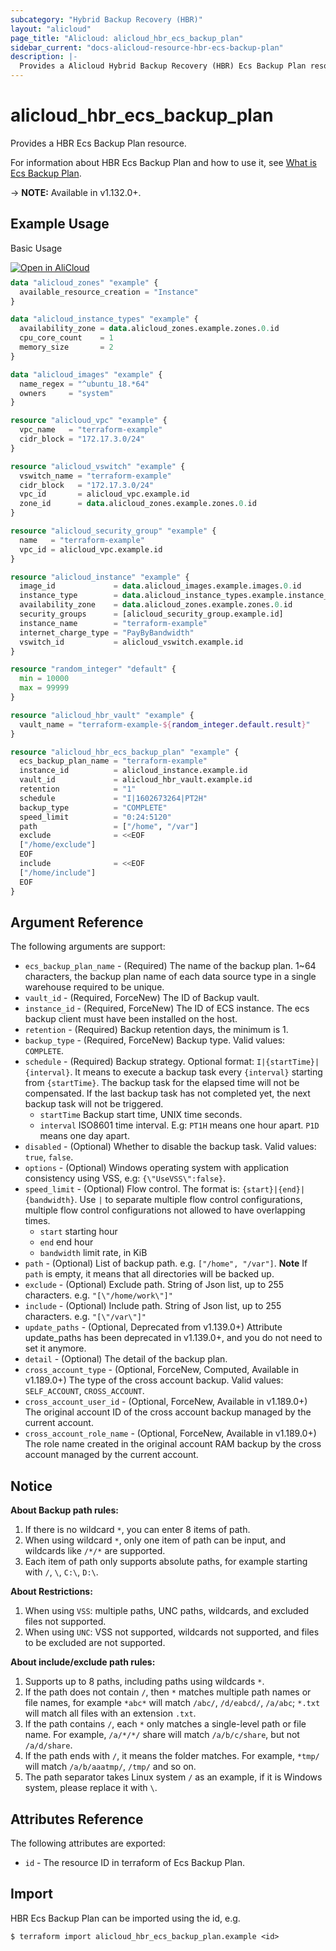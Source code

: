 ```yaml
---
subcategory: "Hybrid Backup Recovery (HBR)"
layout: "alicloud"
page_title: "Alicloud: alicloud_hbr_ecs_backup_plan"
sidebar_current: "docs-alicloud-resource-hbr-ecs-backup-plan"
description: |-
  Provides a Alicloud Hybrid Backup Recovery (HBR) Ecs Backup Plan resource.
---
```


# alicloud\_hbr\_ecs\_backup\_plan

Provides a HBR Ecs Backup Plan resource.

For information about HBR Ecs Backup Plan and how to use it, see [What is Ecs Backup Plan](https://www.alibabacloud.com/help/doc-detail/186574.htm).

-> **NOTE:** Available in v1.132.0+.

## Example Usage

Basic Usage

<div style="display: block;margin-bottom: 40px;"><div class="oics-button" style="float: right;position: absolute;margin-bottom: 10px;">
  <a href="https://api.aliyun.com/terraform?resource=alicloud_hbr_ecs_backup_plan&exampleId=4fe06bf8-46f3-b71e-e9ac-e5016194a2a27e7dba75&activeTab=example&spm=docs.r.hbr_ecs_backup_plan.0.4fe06bf846&intl_lang=EN_US" target="_blank">
    <img alt="Open in AliCloud" src="https://img.alicdn.com/imgextra/i1/O1CN01hjjqXv1uYUlY56FyX_!!6000000006049-55-tps-254-36.svg" style="max-height: 44px; max-width: 100%;">
  </a>
</div></div>

```terraform
data "alicloud_zones" "example" {
  available_resource_creation = "Instance"
}

data "alicloud_instance_types" "example" {
  availability_zone = data.alicloud_zones.example.zones.0.id
  cpu_core_count    = 1
  memory_size       = 2
}

data "alicloud_images" "example" {
  name_regex = "^ubuntu_18.*64"
  owners     = "system"
}

resource "alicloud_vpc" "example" {
  vpc_name   = "terraform-example"
  cidr_block = "172.17.3.0/24"
}

resource "alicloud_vswitch" "example" {
  vswitch_name = "terraform-example"
  cidr_block   = "172.17.3.0/24"
  vpc_id       = alicloud_vpc.example.id
  zone_id      = data.alicloud_zones.example.zones.0.id
}

resource "alicloud_security_group" "example" {
  name   = "terraform-example"
  vpc_id = alicloud_vpc.example.id
}

resource "alicloud_instance" "example" {
  image_id             = data.alicloud_images.example.images.0.id
  instance_type        = data.alicloud_instance_types.example.instance_types.0.id
  availability_zone    = data.alicloud_zones.example.zones.0.id
  security_groups      = [alicloud_security_group.example.id]
  instance_name        = "terraform-example"
  internet_charge_type = "PayByBandwidth"
  vswitch_id           = alicloud_vswitch.example.id
}

resource "random_integer" "default" {
  min = 10000
  max = 99999
}

resource "alicloud_hbr_vault" "example" {
  vault_name = "terraform-example-${random_integer.default.result}"
}

resource "alicloud_hbr_ecs_backup_plan" "example" {
  ecs_backup_plan_name = "terraform-example"
  instance_id          = alicloud_instance.example.id
  vault_id             = alicloud_hbr_vault.example.id
  retention            = "1"
  schedule             = "I|1602673264|PT2H"
  backup_type          = "COMPLETE"
  speed_limit          = "0:24:5120"
  path                 = ["/home", "/var"]
  exclude              = <<EOF
  ["/home/exclude"]
  EOF
  include              = <<EOF
  ["/home/include"]
  EOF
}
```

## Argument Reference

The following arguments are support:

* `ecs_backup_plan_name` - (Required) The name of the backup plan. 1~64 characters, the backup plan name of each data source type in a single warehouse required to be unique.
* `vault_id` - (Required, ForceNew) The ID of Backup vault.
* `instance_id` - (Required, ForceNew) The ID of ECS instance. The ecs backup client must have been installed on the host.
* `retention` - (Required) Backup retention days, the minimum is 1.
* `backup_type` - (Required, ForceNew) Backup type. Valid values: `COMPLETE`.
* `schedule` - (Required) Backup strategy. Optional format: `I|{startTime}|{interval}`. It means to execute a backup task every `{interval}` starting from `{startTime}`. The backup task for the elapsed time will not be compensated. If the last backup task has not completed yet, the next backup task will not be triggered.
    * `startTime` Backup start time, UNIX time seconds.
    * `interval` ISO8601 time interval. E.g: `PT1H` means one hour apart. `P1D` means one day apart. 
* `disabled` - (Optional) Whether to disable the backup task. Valid values: `true`, `false`.
* `options` - (Optional) Windows operating system with application consistency using VSS, e.g: `{\"UseVSS\":false}`.
* `speed_limit` - (Optional) Flow control. The format is: `{start}|{end}|{bandwidth}`. Use `|` to separate multiple flow control configurations, multiple flow control configurations not allowed to have overlapping times.
    * `start` starting hour 
    * `end` end hour 
    * `bandwidth` limit rate, in KiB
* `path` - (Optional) List of backup path. e.g. `["/home", "/var"]`. **Note** If `path` is empty, it means that all directories will be backed up.
* `exclude` - (Optional) Exclude path. String of Json list, up to 255 characters. e.g. `"[\"/home/work\"]"`
* `include` - (Optional) Include path. String of Json list, up to 255 characters. e.g. `"[\"/var\"]"`
* `update_paths` - (Optional, Deprecated from v1.139.0+) Attribute update_paths has been deprecated in v1.139.0+, and you do not need to set it anymore.
* `detail` - (Optional) The detail of the backup plan.
* `cross_account_type` - (Optional, ForceNew, Computed, Available in v1.189.0+) The type of the cross account backup. Valid values: `SELF_ACCOUNT`, `CROSS_ACCOUNT`.
* `cross_account_user_id` - (Optional, ForceNew, Available in v1.189.0+) The original account ID of the cross account backup managed by the current account.
* `cross_account_role_name` - (Optional, ForceNew, Available in v1.189.0+) The role name created in the original account RAM backup by the cross account managed by the current account.

## Notice

**About Backup path rules:**
1. If there is no wildcard `*`, you can enter 8 items of path.
2. When using wildcard `*`, only one item of path can be input, and wildcards like `/*/*` are supported.
3. Each item of path only supports absolute paths, for example starting with `/`, `\`, `C:\`, `D:\`.

**About Restrictions:**
1. When using `VSS`: multiple paths, UNC paths, wildcards, and excluded files not supported.
2. When using `UNC`: VSS not supported, wildcards not supported, and files to be excluded are not supported.

**About include/exclude path rules:**
1. Supports up to 8 paths, including paths using wildcards `*`.
2. If the path does not contain `/`, then `*` matches multiple path names or file names, for example `*abc*` will match `/abc/`, `/d/eabcd/`, `/a/abc`; `*.txt` will match all files with an extension `.txt`.
3. If the path contains `/`, each `*` only matches a single-level path or file name. For example, `/a/*/*/` share will match `/a/b/c/share`, but not `/a/d/share`.
4. If the path ends with `/`, it means the folder matches. For example, `*tmp/` will match `/a/b/aaatmp/`, `/tmp/` and so on.
5. The path separator takes Linux system `/` as an example, if it is Windows system, please replace it with `\`.

## Attributes Reference

The following attributes are exported:

* `id` - The resource ID in terraform of Ecs Backup Plan.

## Import

HBR Ecs Backup Plan can be imported using the id, e.g.

```shell
$ terraform import alicloud_hbr_ecs_backup_plan.example <id>
```
